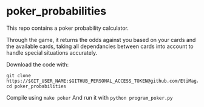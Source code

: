 # poker_probabilities

This repo contains a poker probability calculator.

Through the game, it returns the odds against you based on your cards and the available cards, taking all dependancies between cards into account to handle special situations accurately.

Download the code with:
```
git clone https://$GIT_USER_NAME:$GITHUB_PERSONAL_ACCESS_TOKEN@github.com/EtiMag/poker_probabilities
cd poker_probabilities
```
Compile using `make poker`
And run it with `python program_poker.py`
